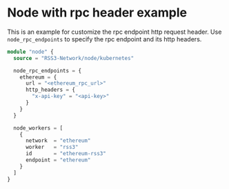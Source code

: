 # Node with rpc header example

This is an example for customize the rpc endpoint http request header.
Use `node_rpc_endpoints` to specify the rpc endpoint and its http headers.

```terraform
module "node" {
  source = "RSS3-Network/node/kubernetes"

  node_rpc_endpoints = {
    ethereum = {
      url = "<ethereum_rpc_url>"
      http_headers = {
        "x-api-key" = "<api-key>"
      }
    }
  }

  node_workers = [
    {
      network  = "ethereum"
      worker   = "rss3"
      id       = "ethereum-rss3"
      endpoint = "ethereum"
    }
  ]
}
```

